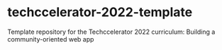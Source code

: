 # techccelerator-2022-template
Template repository for the Techccelerator 2022 curriculum: Building a community-oriented web app

